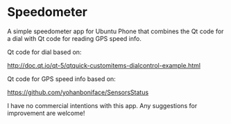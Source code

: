 # Speedometer

A simple speedometer app for Ubuntu Phone that combines the Qt code for a dial with Qt code for reading GPS speed info.

Qt code for dial based on:

http://doc.qt.io/qt-5/qtquick-customitems-dialcontrol-example.html

Qt code for GPS speed info based on:

https://github.com/yohanboniface/SensorsStatus

I have no commercial intentions with this app. Any suggestions for improvement are welcome!
